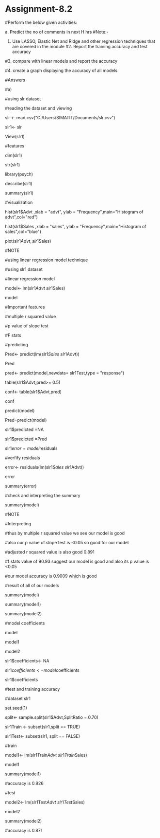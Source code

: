 # Assignment-8.2

#Perform the below given activities:

a. Predict the no of comments in next H hrs
#Note:-

1. Use LASSO, Elastic Net and Ridge and other regression techniques that are covered in the
module
#2. Report the training accuracy and test accuracy

#3. compare with linear models and report the accuracy

#4. create a graph displaying the accuracy of all models

#Answers

#a)

#using slr dataset

#reading the dataset and viewing

slr <- read.csv("C:/Users/SIMATIT/Documents/slr.csv")

slr1<- slr

View(slr1)

#features

dim(slr1)

str(slr1)

library(psych)

describe(slr1)

summary(slr1)

#visualization

hist(slr1$Advt ,xlab = "advt", ylab = "Frequency",main="Histogram of advt",col="red")

hist(slr1$Sales ,xlab = "sales", ylab = "Frequency",main="Histogram of sales",col="blue")

plot(slr1$Advt,slr1$Sales)

#NOTE

#using linear regression model technique

#using slr1 dataset

#linear regression model

model<- lm(slr1$Advt~slr1$Sales)

model

#Important features

#multiple r squared value

#p value of slope test

#F stats

#predicting

Pred<- predict(lm(slr1$Sales~slr1$Advt))

Pred

pred<- predict(model,newdata= slr1Test,type = "response")

table(slr1$Advt,pred>= 0.5)

conf<- table(slr1$Advt,pred)

conf

predict(model)

Pred=predict(model)

slr1$predicted =NA

slr1$predicted =Pred

slr1$error =model$residuals

#verfify residuals

error<- residuals(lm(slr1$Sales~slr1$Advt))

error

summary(error)

#check and interpreting the summary

summary(model)

#NOTE

#Interpreting

#thus by multiple r squared value we see our model is good

#also our p value of slope test is <0.05 so good for our model

#adjusted r squared value is also good 0.891

#f stats value of 90.93 suggest our model is good and also its p value is <0.05

#our model accuracy is 0.9009 which is good

#result of all of our models

summary(model)

summary(model1)

summary(model2)

#model coefficients

model

model1

model2

slr1$coefficients<- NA

slr1$coefficients<- model$coefficients

slr1$coefficients

#test and training accuracy

#dataset slr1

set.seed(1)

split<- sample.split(slr1$Advt,SplitRatio = 0.70)

slr1Train <- subset(slr1,split == TRUE)

slr1Test<- subset(slr1, split == FALSE)

#train

model1<- lm(slr1Train$Advt~slr1Train$Sales)

model1

summary(model1)

#accuracy is 0.926

#test

model2<- lm(slr1Test$Advt~slr1Test$Sales)

model2

summary(model2)

#accuracy is 0.871
